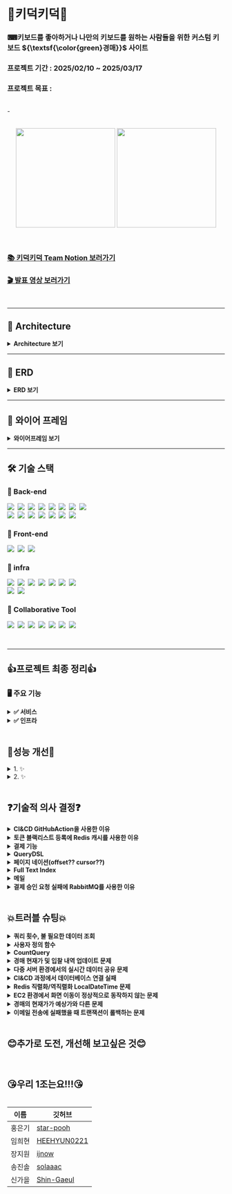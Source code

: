 # 👑키덕키덕👑
### ⌨키보드를 좋아하거나 나만의 키보드를 원하는 사람들을 위한 커스텀 키보드 ${\textsf{\color{green}경매}}$ 사이트
### 프로젝트 기간 : 2025/02/10 ~ 2025/03/17

### 프로젝트 목표 : 
<br>
-
<br>
<br>
<p align="center">
<img src="https://github.com/user-attachments/assets/dc439ee5-15c1-4aaa-aa2a-55b673a9da50" height=230px>
<img src="https://github.com/user-attachments/assets/ec984bc9-05f6-4dd5-919d-1383e68e90d1" height=230px>

</p>

<br>

### [📚 키덕키덕 Team Notion 보러가기](https://teamsparta.notion.site/1962dc3ef514803fbe6cc16fbabe39e0)

### [🎬 발표 영상 보러가기]()

<br>

---

## 📐 Architecture

<details>
<summary> <Strong>Architecture 보기</Strong> </summary>
  
<br>
<p align="center">
<img src="https://github.com/user-attachments/assets/490f3504-bf8b-473a-b4a1-7845f564abd7" height=450px>




</p>
<br>
<br>
</details>

---

## 💬 ERD

<details>
<summary> <Strong>ERD 보기</Strong></summary>
  
<br>
<br>
<p align="center">
<img src="https://github.com/user-attachments/assets/89c5150c-c2dc-4657-a2a6-e036b7d6969b" height=650px>


</p>
<br>
<br>
</details>


---
## 📃 와이어 프레임

<details>
<summary> <Strong>와이어프레임 보기</Strong> </summary>
  
<br>
<br>
<p align="center">
<img src="https://github.com/user-attachments/assets/a72d4f3e-dc29-4ff3-a8b0-02fce07f1d5e" height=600px>

</p>
<br>
<br>
</details>


---

## 🛠️ 기술 스택
### 🔹 Back-end
<img src="https://img.shields.io/badge/Java-007396?style=for-the-badge&logo=OpenJDK&logoColor=white">&nbsp;
<img src="https://img.shields.io/badge/Spring Boot-6DB33F?style=for-the-badge&logo=springboot&logoColor=white">&nbsp;
<img src="https://img.shields.io/badge/Gradle-02303A?style=for-the-badge&logo=gradle&logoColor=white">&nbsp;
<img src="https://img.shields.io/badge/MySQL-4479A1?style=for-the-badge&logo=mysql&logoColor=white">&nbsp;
<img src="https://img.shields.io/badge/Redis-DC382D?style=for-the-badge&logo=redis&logoColor=white">&nbsp;
<img src="https://img.shields.io/badge/QueryDSL-FCC624?style=for-the-badge&logoColor=black">&nbsp;
<img src="https://img.shields.io/badge/postman-E34F26?style=for-the-badge&logo=postman&logoColor=white">&nbsp;
<img src="https://img.shields.io/badge/jwt-F80000?style=for-the-badge&logo=json web tokens&logoColor=white">&nbsp;
<br>
<img src="https://img.shields.io/badge/stomp-F7DF1E?style=for-the-badge&logoColor=black">&nbsp;
<img src="https://img.shields.io/badge/websocket-F80000?style=for-the-badge&logoColor=white">&nbsp;
<img src="https://img.shields.io/badge/rabbitMQ-47A248?style=for-the-badge&logo=rabbitMQ&logoColor=white">&nbsp;
<img src="https://img.shields.io/badge/h2-7952B3?style=for-the-badge&logo=h2&logoColor=white">&nbsp;
<img src="https://img.shields.io/badge/spring security-000000?style=for-the-badge&logo=spring security&logoColor=white">&nbsp;
<img src="https://img.shields.io/badge/spring data jpa-092E20?style=for-the-badge&logoColor=white">&nbsp;
<img src="https://img.shields.io/badge/junit5-4053D6?style=for-the-badge&logo=junit5&logoColor=white">
### 🔹 Front-end
<img src="https://img.shields.io/badge/html5-E34F26?style=for-the-badge&logo=html5&logoColor=white">&nbsp;
<img src="https://img.shields.io/badge/javascript-F7DF1E?style=for-the-badge&logo=javascript&logoColor=black">&nbsp;
<img src="https://img.shields.io/badge/springboot web-6DB33F?style=for-the-badge&logoColor=white">&nbsp;


### 🔹 infra
<img src="https://img.shields.io/badge/ec2-DC382D?style=for-the-badge&logo=amazonec2&logoColor=white">&nbsp;
<img src="https://img.shields.io/badge/s3-02303A?style=for-the-badge&logo=amazon s3&logoColor=white">&nbsp;
<img src="https://img.shields.io/badge/rds-47A248?style=for-the-badge&logo=amazonRDS&logoColor=white">&nbsp;
<img src="https://img.shields.io/badge/github actions-A86454?style=for-the-badge&logo=githubactions&logoColor=white">&nbsp;
<img src="https://img.shields.io/badge/docker-DD0031?style=for-the-badge&logo=docker&logoColor=white">&nbsp;
<img src="https://img.shields.io/badge/load balancing-F7DF1E?style=for-the-badge&logo=awselasticloadbalancing&logoColor=black">&nbsp;
<img src="https://img.shields.io/badge/route 53-4053D6?style=for-the-badge&logo=amazon route 53&logoColor=white">&nbsp;
<br>
<img src="https://img.shields.io/badge/iam-010101?style=for-the-badge&logoColor=white">&nbsp;
<img src="https://img.shields.io/badge/google smtp-F80000?style=for-the-badge&logo=google&logoColor=white">&nbsp;



### 🔹 Collaborative Tool
<img src="https://img.shields.io/badge/IntelliJ IDEA-000000?style=for-the-badge&logo=IntelliJ IDEA&logoColor=white">&nbsp;
<img src="https://img.shields.io/badge/Github-181717?style=for-the-badge&logo=github&logoColor=white">&nbsp;
<img src="https://img.shields.io/badge/git-F05032?style=for-the-badge&logo=git&logoColor=white">&nbsp;
<img src="https://img.shields.io/badge/Slack-4A154B?style=for-the-badge&logo=Slack&logoColor=white">&nbsp;
<img src="https://img.shields.io/badge/notion-4053D6?style=for-the-badge&logo=notion&logoColor=white">&nbsp;
<img src="https://img.shields.io/badge/figma-339AF0?style=for-the-badge&logo=figma&logoColor=white">&nbsp;
<img src="https://img.shields.io/badge/zep-7952B3?style=for-the-badge&logoColor=white">&nbsp;

<br>

---
## 👍프로젝트 최종 정리👍
### 🖥 **주요 기능**

<details>
  <summary><strong>✅ 서비스</strong></summary>

- 인증/인가 : Spring Security
- 회원 관리 : C, R, U, D
- 키보드 관리 : C, R, U, D
- 경매 관리 : C, R, U
- 입찰 : C
    - 비정상적인 입찰 방지
        - 하나의 경매에 최대 10회까지만 입찰 가능
        - 한 번의 입찰에 가능한 입찰 금액은 현재가 + 최소 입찰단위 * 10 제한
- 경매 포인트 충전 : 토스페이먼츠
- 이메일 알림 서비스 : 포인트 결제내역 및 경매 낙찰 시 알림성 이메일 전송

</details>

<details>
  <summary><strong>✅ 인프라</strong></summary>

- CI/CD :
    - Github Actions을 통한 테스트 및 빌드
    - Docker 컨테이너 생성 및 EC2에서 실행
- AWS
    - ROUTE53 : 구매한 도메인의 ENS 관리 및 트래픽 라우팅
    - ALB : 트래픽 분산 및 SSL 인증
    - EC2 : 애플리케이션 배포 및 실행
    - RDS : 회원, 키보드, 경매, 포인트, 입찰 데이터 저장 및 관리

</details>
    
<br>

## 👏성능 개선👏
<details>
  <summary> 1. ✨ </summary>

  
</details>

<details>
<summary> 2. ✨ </summary>
  

  
</details>

<br>


## ❓기술적 의사 결정❓
<details>
  <summary> <strong>CI&CD GitHubAction을 사용한 이유</strong> </summary>
  <br>

[구현한 기능]
  
**GitHub를 활용한 CI/CD (지속적 통합/지속적 배포) 파이프라인**을 구현했습니다.

[주요 로직]

- GitHub Actions를 사용하여 main 브랜치로 Pull Request가 생성될 때마다 자동으로 테스트를 실행합니다.
- main 브랜치에 병합된 PR이 close될 때 자동 배포 프로세스가 트리거 됩니다.
- GitHub Secrets 기능을 이용해서 EC2의 설정을 private하게 관리하고 EC2에 직접 연동하여 배포과정을 자동화 했습니다.
- Docker를 사용하여 애플리케이션을 컨테이너화하고, 이를 EC2에 배포합니다.

[배경]

- 수동 배포의 비효율성 : 코드 변경시마다 EC2에 직접 접속하여 수동으로 배포해야 하는 번거로움이 있었습니다.
- 테스트 검증 부재 : 배포 전 전체 테스트 코드를 실행하여 검증하는 과정이 체계화 되어있지 않아 버그가 포함된 코드가 실제 서비스에 배포될 위험이 있었습니다.
- 배포 과정의 프로세스 확립 : 배포 단계를 누락하는 경우가 발생하여 일관된 배포 프로세스가 필요하다고 생각했습니다.

[요구사항]

- main으로 Pull Request를 돌렸을 때 테스트 코드를 확인하여야 합니다.
- main으로 Merge가 되었을 때 배포가 되어야 합니다.
- 프로그램이 Docker 컨테이너 위에서 실행되어야 합니다.

[선택지]

- Jenkins를 사용한 CI/CD 파이프라인 구축
- GitHub Actions를 이용한 CI/CD 구축 🥕

[의사결정/사유]

- GitHub Actions를 사용한 CI/CD를 구축한 경험이 있어, 다른 CI/CD 도구를 새로 학습하고 적용하는 데 필요한 시간과 인적 리소스를 고려했을 때, GitHub Actions가 가장 효율적인 선택이었습니다.
- 프로젝트가 이미 GitHub에서 관리되고 있어, 추가적인 외부 서비스 없이 GitHub 생태계 내에서 CI/CD를 구현할 수 있었습니다.
- GitHub Actions는 YAML 파일을 통해 쉽게 워크플로우를 정의할 수 있어, 빠른 구현과 유지보수가 가능했습니다.
    
</details>

<details>
  <summary> <strong>토큰 블랙리스트 등록에 Redis 캐시를 사용한 이유</strong> </summary>
  <br>

  [구현한 기능]

회원 탈퇴 시, 해당 사용자의 토큰을 블랙리스트에 등록하여 더 이상 사용할 수 없도록 처리하는 기능을 구현했습니다. 

[주요 로직]

Redis 분산 캐시를 활용하여, 회원 탈퇴 시 해당 사용자의 토큰을 블랙리스트에 등록하도록 구현했었습니다.

이후, Filter를 통해 모든 요청에서 전달된 토큰이 블랙리스트에 포함되어 있는지 검증하는 로직을 추가하여, 탈퇴한 사용자가 기존 토큰을 이용해 서비스를 사용할 수 없도록 차단했습니다.

[배경]

‘멤버 탈퇴 기능’ API 추가한 후 탈퇴한 사용자도 기존에 발급받았던 토큰의 유효기간이 만료될 때까지 서비스를 이용할 수 있는 문제가 발생했습니다.  이 문제를 해결하기 위해 탈퇴 시에 해당 토큰을 블랙리스트에 등록하고 다른 기능을 이용할 때 해당 토큰이 블랙리스트에 등록되어있는지 확인 하는 방식으로 접근하였습니다.

[요구사항]

- 회원 탈퇴 시, 해당 사용자의 토큰을 블랙리스트에 등록하여 더 이상 사용할 수 없도록 해야 합니다.
- 모든 요청에서 전달된 토큰이 블랙리스트에 포함되어 있는지 필터를 통해 검증해야 합니다.
- 블랙리스트는 일정 시간(토큰의 유효기간) 이후 자동으로 만료되도록 관리해야 합니다.
- 블랙리스트 조회는 Filter를 지나기 때문에 빨라야 합니다.

[선택지] [의사결정/사유]

- Redis 사용🥕
    - 여러 인스턴스에서 블랙리스트를 일관되게 관리할 수 있다는 장점이 있습니다.
    - ‘블랙리스트 조회’는 요청을 보낼때마다 수행되는데, 매번 Filter을 거칠 때마다 다른 서버인 Redis에 질의하게 되면 네트워크 비용이 증가하고, 모든 요청들의 응답 속도가 느려질 것이라고 생각해 처음에는 Caffeine을 선택했었습니다.
    - 다만 다중인스턴스를 사용할 예정이기에 Caffeine을 사용했다가 Redis로 변경하게 되었습니다.
- Caffeine 사용
    - ‘성능이 좋다’라고 알려진 캐시여서 먼저 구현을 시도해봤는데 구성이 쉽게 느껴졌습니다.
- ECache 사용
    - Caffeine을 먼저 써보고 비교를 위해 ECache를 구현해봤는데 ECache는 비교적 오래된 방식이라 특히 XML 기반 설정이 번거롭게 느껴졌습니다.

[회고]

- 다시 시도한다면? 
시간이 없어 기존에 사용해본 Redis를 사용해봤지만 다중서버에서의 다른 캐시 방법을 찾아보고 싶습니다.
  
    
</details>

<details>
  <summary> <strong>결제 기능</strong> </summary>
  <br>

  [구현한 기능]

- 입찰 시 필요한 경매 포인트를 충전하기 위한 결제 기능을 구현했습니다.

[주요 로직]

- 선택한 PG사 : 토스페이먼츠
- 결제 요청이 들어오면 결제 정보를 임시로 저장합니다.
    - 결제 정보 전달 시 클라이언트로부터 조작된 데이터인지 검증하는 용도입니다.
- 토스페이먼츠에 결제 승인 요청을 전송합니다.
- 결제 승인 응답이 정상적으로 오면 결제 내역 및 경매 포인트 정보를 DB에 저장합니다.


 <img src="https://github.com/user-attachments/assets/e19c3678-10c1-48f9-9bab-45adf8189e63" height=350px>



[배경]

- 경매의 핵심 기능인 입찰을 구현하기 위해선 결제 기능이 필요하다고 생각했습니다.
- 결제 기능 없이도 경매 시스템을 구현할 수는 있지만 현실성이 부족하다고 판단했기 때문입니다.

[요구사항]

- 결제 기능을 연동하는데 많은 시간이 소요되지 않아야 합니다.
- 다른 팀원들이 구현 내용을 분석하지 않아도 쉽게 사용할 수 있도록 구현해야 합니다.
- 참고 할 수 있는 자료가 많아야 합니다.

[선택지]

- 아임 포트
    - 참고 자료 (샘플 코드, 포스트맨 등) 다수 존재
    - 다양한 PG사를 간단하게 연결 가능
    - 다양한 기능을 API 호출로 사용 가능
    - 서버 - 아임포트 - PG사의 구조
- ✅ 토스 페이먼츠
    - 참고 자료 (샘플 코드, 개발 문의 채널 등) 다수 존재
    - 서버 - 토스페이먼츠의 구조

[의사결정/사유]

- 경매 포인트를 충전하는 단순한 기능이기 때문에 아임 포트의 사용은 과하다고 생각했습니다.
- API 호출로 기능이 완성되어 버린다면 프로젝트를 빠르게 진행할 수는 있지만, 개인이나 팀의 성장에는 도움이 되지 않는다고 생각했습니다.
- 다양한 PG사를 연결할 것이 아니었기 때문에 결제가 완료되기까지 한 단계를 더 거쳐야 한다는 부분이 단점이 된다고 생각했습니다.

[회고]

- 기술의 장단점
    - 참고 자료가 잘 되어 있어서 연동에 큰 어려움이 없었습니다.
    - 필요한 결제 관련 기능이 있다면 직접 구현해야 합니다.
    - 토스페이먼츠의 결제 위젯을 사용하기 때문에 커스터 마이징이 불가능했습니다. 그래서 서버에서 필요한 데이터가 있다면 다른 방법을 찾아야만 했습니다.
- 다시 시도한다면?
    - 다양한 PG사를 연결하는 것이 아니라면 토스페이먼츠를 사용할 것 같습니다.
    - 다만 결제 위젯과 결제 창이라는 두 가지 종류가 있으며 현재는 결제 위젯을 사용하고 있지만, 다음에는 결제 창을 선택할 것 같습니다.
        - 결제 창에서는 원하는 결제 방식만 선택할 수 있습니다.
        - 결제 내역 등을 비롯하여 개발자 센터에서 확인할 수 있는 기능들이 존재합니다.
- 다시 시도한다면?
다시 시도해도 토스 페이먼츠를 사용할 것 같습니다.
다만 토스 페이먼츠에는 결제 위젯과 결제 창이 있고 현재는 결제 위젯을 사용하고 있지만, 다음에는 결제 창을 선택할 것 같습니다.
결제 창을 선택하게 되면 원하는 결제 방식만 선택할 수 있으며, 개발자 센터에서 확인할 수 있는 데이터 및 기능 확장에 조금 더 용이하다고 생각하기 때문입니다.
  
    
</details>

<details>
  <summary> <strong>QueryDSL</strong> </summary>
  <br>

  [구현한 기능]

경매 다건 조회기능을 QueryDSL 이용하여 다양한 옵션으로 

선택적 검색이 가능 하도록 구현하였습니다. 

[주요 로직]

1. 원하는 옵션으로 검색을 하였을 시, 조건에 해당하는 검색 결과만 출력하도록 하였습니다. 
2. DTO방식을 이용하여 불필요한 컬럼은 조회하지 않도록 하였습니다. 
3. @QueryProjection 을 이용하여 런타임 시점이 아닌 컴파일 시점에 오류를 잡아낼 수 있도록 하였습니다. 
4. offset기반 페이징 처리를 하여 페이지 선택이 가능하도록 하였습니다. 

[배경]

저희가 초기에 구현했던 경매 목록 조회 기능은 별도의 검색 옵션이 없는 전체 목록 조회였습니다. 조회 기능에 관하여 생각을 하던 도중 

제가 인스타그램을 통해 특정 광고글을 보고 흥미가 있었던 것에 대해서 명확히 기억이 나지 않아 어렴풋이 기억나는 단어에 대해서 

검색을 했을 때 원하는 결과 값이 나와서 도움이 되었던 기억이 스쳤습니다. 저희의 로직도 그러한 방식으로 검색을 할 수 있다면 

좋을 것 같아서 구현하게 되었습니다.  

[고려 사항]

1. 동적쿼리
    1. 사용자가 어떠한 것을 검색하던 편리하게 검색 할 수 있어야 하며,
        
        결과 값이 정확히 나오도록 설계해야 한다고 생각했습니다. 
        
2. 유지보수성
    1. 개발자 측면에서 검색 옵션이 추가되거나, 삭제되더라도
        
        변경을 쉽고 빠르게 할 수 있어야 한다고 생각했습니다. 
        
3. 타입 안전성
    1. 쿼리 작성 시 발생할 수 있는 오류들에 대하여 미리 발견하거나, 
        
        대비할 수 있어야 한다고 생각했습니다.
        

[선택지]

1. 각 검색 조건에 해당하는 API를 생성하기
    1. 사용자가 검색 할 때에 사용하는 검색조건 중 가장 많은 빈도를 차지할 것이라고 예상되는 것들에 대한 각각의 API를 만들어서 이용할 수 있게 하는 방법
2. JPQL을 이용한 동적 쿼리 만들기
    1. JPQL을 이용하여 동적쿼리를 만들어 검색을 할 수 있는 기능을 만들기
3. ✅ QueryDSL을 이용한 동적 쿼리 만들기
    1. QueryDSL을 이용하여 동적쿼리를 만들어 검색할 수 있는 기능 만들기
    

[의사결정/사유]

- 의사결정 : QueryDSL을 이용한 동적 쿼리 만들기
- 사유 :
    - 각 검색 조건에 해당하는 API 생성
        - 장점 : 사용자가 원하는 조건에 따른 API를 호출하기 때문에 부하가 감소되고,
            
             API가 분리되어 있기 때문에 하나의 API에서 장애가 발생하여도
            
          나머지 검색 기능은 정상적으로 작동합니다. 
            
        - 단점 : 검색 조건이 많아질수록 각 조건에 맞는 API를 별도로 생성해 줘야 하며,
            
          중복 로직이 많아지고, 검색 조건이 변경되면 해당하는 여러가지의 API를
            
          수정해야 하므로 유지 보수가 복잡해지게 됩니다. 
            
        
    - JPQL을 이용한 동적 쿼리
        - 장점 : 자바에서 제공하는 기능이고, 조합을 잘하면 디폴트 메서드를
            
          사용할 수 있다는 장점이 있습니다. 
            
        - 단점 : 다양한 검색 조건이 들어간 동적 쿼리의 특성 상 디폴트 메서드로 만들기엔
            
          한계가 있으며, 문자열로 작성하기 때문에 쿼리문이 복잡해지고, 가독성이
            
          떨어집니다. 또 컴파일러, 컴파일 시점에 오류가 잡기 힘들고
            
          엔티티에 대해 연관된 데이터를 조회하기 위해 추가적인 쿼리가 발생하여
            
          N+1 문제로 인한 성능 저하가 일어날 수 있습니다. 
            
    
    - QueryDSL
        - 장점 : 문자열로 작성하지 않고 자바 코드로 작성하기 때문에 잘못된 필드 이름이나
            
          타입 등을 컴파일러를 통해 쉽게 찾아낼 수 있고, 가독성이 올라가며
            
          이해하기 쉽고 수정하기 편하다는 장점이 있습니다. 
            
          또한 @QueryProjection을 통해 컴파일 시점에 오류를 잡을 수 있다는
            
            장점이 있습니다. 
            
        - 단점 : 처음 사용할 때 다소 학습이 필요하고, 별도의 의존성 주입으로 인한
            
          버전 관리, 호환성 문제 등이 있을 수 있습니다. 
            
    - 결론 : 검색 기능을 개선하며 고려해봐야 했던 사항들을 가장 충족하는 QueryDSL을
        
      선택했습니다. 
        
    

[회고]

쿼리사용이 익숙하지 않아 활용적이지 못한 것 같아 아쉬움이 있습니다. 공부를 더 해서

아직 모르는 다양한 기능들을 알아보고 보다 효율적으로 코드를 개선해 보고 싶고,

초성 검색 기능 구현 및 Explain(실행 계획)에 대해서도 공부해 보고 싶습니다.
    
</details>

<details>
  <summary> <strong>페이지 네이션(offset?? cursor??)</strong> </summary>
  <br>

  [구현한 기능]

offset기반 페이징을 이용하여 사용자가 원하는 페이지를 선택 조회 할 수 있도록 

구현하였습니다. 

[주요 로직]

QueryDSL을 이용한 조회 기능에 offset기반 페이징 처리를 하여 사용자가 페이지를

선택하여 조회를 할 수 있는 기능을 구현하였습니다. 

[배경]

검색 기능을 구현한 후 생각을 하던 도중 조회결과가 한번에 보이는 것은 속도 저하와

사용자의 시각적인 측면에서 불편함이 발생할 것이라고 생각하여 

페이징 처리를 하게 되었습니다. 

[고려 사항]

1. 데이터의 정확성
    1. 사용자가 조회를 하는 도중에 데이터가 추가되거나 삭제되어도 유실, 중복되는 
        
        데이터 없이 정확한 정보가 반환되야 한다고 생각했습니다. 
        
2. 빠른 속도
    1. 어떤 방식으로 조회를 하더라도 빠른 속도를 유지하여 사용자에게
        
        불편함이 없어야 한다고 생각합니다. 
        

[선택지]

1. ✅ offset 기반 페이징
    1. 조회한 데이터를 “페이지”단위로 구분하여 출력하는 방식
2. ✅ cursor 기반 페이징
    1. 무한 스크롤을 구현할 때 흔히 사용하는 방법이기도 하며, 마지막으로 조회된 항목을
        
        기준으로 다음 데이터를 가지고 오는 방식 
        

[의사결정/사유]

- 의사결정 : offset기반 페이징, cursor기반 페이징
- 사유 :
    - offset 기반 페이징
        - 장점 : 사용자가 특정 페이지로 직접 선택하여 이동할 수 있고,
            
          구현이 간단하며, 다양한 정렬 방식을 쉽게 적용할 수 있다는 장점이 있습니다.
            
        - 단점 : 페이지를 불러오는 사이에 데이터의 변화가 있을 경우, 중복 데이터 혹은
            
          유실 데이터가 있을 수 있으며, 요청한 데이터를 바로 조회하는 것이아니라
            
          이전의 데이터를 모두 조회한 후 offset을 조건으로 잘라내는 방법이기 때문에
            
          offset의 숫자가 커질수록 응답 속도가 느리다는 단점이 있습니다. 
            
    - cursor 기반 페이징
        - 장점 : offset값을 사용하는 대신 이전에 조회한 마지막 항목을 기준으로 다음 항목을
            
          가지고 오기 때문에 데이터 베이스의 부하가 적고 속도가 빠르며, 데이터에
            
          변화가 있더라도 이전에 조회한 데이터를 기준으로 결과를 반환하므로, 
            
          사용자에게 일관된 결과를 제공한다는 장점이 있습니다. 
            
        - 단점 : 사용자가 원하는 특정 페이지로 직접 이동할 수 없고, 오직 다음 또는 이전
            
          페이지로만 이동할 수 있으며, 구현이 상대적으로 복잡하다는 단점이
            
          있습니다. 
            
    - 결론 : offset기반과 cursor기반에 대해서 공부해 보았지만, 실제로 저의 프로젝트에
        
      적용하였을 때 각 방식에 따른 장단점이 있을 것이라 생각하였으며, 개인적으로
        
      cursor기반 페이징을 경험(실제 웹사이트)해 봤던 기억이 좋지 않았습니다.
        
      지극히 개인적인 생각이기때문에 프로젝트에 바로 그 의견을 적용하긴 어려워서
        
      두 가지 방법 모두 구현을 해본 후 더 적합한 것을 선택하고자 하였습니다. 
        
    

[회고]

offset기반 페이징까지는 직접 구현을 해보았지만, 시간이 부족해서 cursor기반 페이징을 아직

구현하지 못한 점이 아쉽습니다. 하지만 프로젝트가 끝나더라도 개인적으로 진행하여

장단점을 확인하여 적합한 방법을 적용해보고자 합니다.
  
    
</details>

<details>
  <summary> <strong>Full Text Index</strong> </summary>
  <br>

  [구현한 기능]

full text index를 적용하여 검색 응답 속도 개선을 하였습니다. 

[주요 로직]

기존에 사용한 like연산자를 이용한 검색에 대한 속도를 개선하고자,

full text index 적용 후 사용자 정의 함수를 등록하여 응답 속도를 개선 하였습니다. 

[배경]

검색은 정확한 정보를 응답하는 것도 중요하지만 응답 속도 또한 중요하다고 생각하였습니다. 

테스트를 진행했을 때 특정 조건에 대하여 1.79s라는 응답시간이 소요되었을 때

단순히 눈으로 보이는 1초는 빠르다고 느껴질 수 있으나 응답을 기다릴 때 체감상 

빠르다고 생각이 들지 않았습니다. 해당 기능을 구현한 사람의 입장에서도 

다소 답답함이 느껴진다면 사용자의 입장에서는 더욱 답답할 것이라고 생각하였고, 

그로 인해 응답 속도를 개선하고자 하였습니다. 

[고려 사항]

1. 빠른 속도
    1. full text index를 사용하고자 했던 주된 목적이 응답 속도 개선이였기 때문에
        
        빠른 속도가 중요하다고 생각했습니다. 
        
2. 정확한 반환 값
    1. 속도가 빠르지만, 검색어에 연관 없는 데이터가 반환된다면 아무 의미가 없다고
        
        생각 하기 때문에 데이터 정확성이 중요하다고 생각했습니다. 
        

[선택지]

1. like 연산자 수정
    1. 기존에 작성되어있는 like연산자에서 앞 부분에 있는 %를 제외하여 해당 컬럼을 인덱싱
        
        처리하여 접두어 검색
        
        ```java
        private BooleanExpression auctionTitle(String auctionTitle) {
            if (auctionTitle == null) {
                return null;
            }
        
            return auction.title.like("%" + auctionTitle + "%");
        }
        ```
        
2. ✅ full text index
    1. 해당하는 컬럼에 full text index처리를 하여 전체 텍스트를 검색 할 수 있도록 구현

[의사결정/사유]

- 의사결정 : full text index
- 사유 :
    - like 연산자 수정
        - 장점 : 해당 방법을 사용하기 위한 수정이나, 적용이 어렵지 않고
            
          FTS보다 저장 공간을 적게 차지한다는 장점이 있습니다. 
            
        - 단점 : 접두어 검색이기 때문에 사용자가 원하는 포괄적인 검색이 불가능합니다.
            
          예를 들어 “사과”로 검색했을 때 “사과맛 음료”는 찾을 수 있지만
            
          “맛있는 사과”는 찾을 수 없습니다. 
            
    - full text index
        - 장점 : 파서가 문자열을 Tokenizing(문자열을 의미 있는 단위로 분리)하여 인덱스를
            
          생성하므로 검색 속도가 향상 되며, 파서의 종류를 선택하여 tokenizing
            
          할 수 있기 때문에 검색의 폭이 넓어질 수 있습니다. 
            
        - 단점 : 데이터를 모든 단어별로 분리하여 저장하기 때문에 저장 공간이 많이
            
          필요하며, 잦은 데이터 변화가 있을 시 오버헤드가 발생할 수 있다는 단점이
            
          있습니다. 또한 QueryDSL은 RDBMS(관계형 데이터베이스 관리 시스템)를
            
          따르기 때문에 FTS를 지원하지 않아 직접 사용자 정의 함수를 등록하여 
            
          사용해야 한다는 단점이 있습니다. 
            
    - 결론 : 지금 현재 저희 프로젝트에서는 속도나 정확성, 그리고 사용자가 폭 넓은 검색을
        
      할 수 있다는 점을 생각하여 full text index를 선택하였습니다. 
        

[회고]

기능을 구현하고 테스트를 해봤을 때 속도가 개선된 점을 직접 확인 할 수 있어서 

기분이 좋았고, 처음 접해보는 사용자 정의 함수 등록을 해볼 수 있어서 뜻 깊은 시간이었던 것

같습니다. 짧은 시간에 알아보고 공부하여 구현하다보니 부족한 점이 많아 조금 더

개선해 보고 싶습니다. 그리고 FTS에 관해 검색을 하다 보니 엘라스틱서치 라는 기능이

눈에 자주 띄었어서 관련 공부도 해보고 싶습니다.
  
    
</details>

<details>
  <summary> <strong>메일</strong> </summary>
  <br>

  [구현한 기능]
여러가지 알림기능에 활용할 이메일 전송 기능을 구현하였습니다.

[배경]
결제가 완료되거나, 포인트가 일정 금액보다 떨어져 입찰 참여가 어려운 상황이거나, 경매가 끝났을때 낙찰자가 되었거나, 내가 생성한 경매가 오픈되었거나 하는 상황에서 사용자에게 알림을 보내야 할 필요가 있었습니다.

[요구사항]

1. 이메일을 송신 할 수 있어야합니다. 
    1. 고객센터를 이메일로 운영하는게 아니므로 수신기능 필요없다고 생각했습니다.
2. 돈이 많이 들지 않아야합니다.
3. 다른 팀원들이 구현된 내용을 하나하나 분석해보지 않아도 쉽게 사용할 수 있어야 합니다. 
    1. 알림기능은 다양하게 활용가능하므로 원한다면 그냥 가져다가 구현할 수 있어야한다고 생각했습니다.
4. 시간이 많지 않으므로 구현하는데 너무 오랜 시간이 걸리면 안됩니다.

[선택지]

1. 외부 API사용
    1. API 방식은 **HTTP 기반**의 RESTful API를 활용하여 요청을 보내는 방식
    2. 장점
        1. 간단한 HTPP요청으로 전송가능합니다.
        2. 전송 로그, 열람 추적 등이 가능합니다.
        3. 대량전송이 가능합니다.
    3. 단점
        1. 비쌉니다.
            1. sendgrid → 20달러 90달러
            2. Mailgun → 35달러 제일 비싼건 1250달러 
            3. postmark →60달러 138달러
            4. aws ses → 월 6만건까지는 무료 그 후에는 비용발생
2. SMTP 
    1. **SMTP 프로토콜**(Simple Mail Transfer Protocol)을 이용하여 메일을 전송 (수신은 X)
        1. SMTP를 직접 구축
            1. 장점: 
                1. 발송량 제한이 없습니다.
            2. 단점
                1. 서버 유지비가 발생합니다.
                2. 유지보수가 어렵습니다.
                3. 설정 난이도가 어렵습니다.
        2. 구글 SMTP를 이용
            1. 장점 :
                1. 설정 난이도가 쉽습니다.
                2. 유지보수, 보안을 구글이 하므로 우리가 하지 않아도 됩니다.
            2. 단점:
                1. 발송량 제한 있습니다. 하루에 500건
    2. aws ses v 구글 SMTP
        1. aws
            1. 장점
                1. 전송 로그, 열람 추적 등이 가능합니다.
                2. 월 6만건 넘어도 돈을 내면 보낼 수 있습니다.
            2. 단점
                1. 초기 설정이 구글 SMTP보다 어렵습니다.
        2. 구글 SMTP 🥕
            1. 장점
                1. 초기 설정이 매우 쉽습니다.
            2. 단점
                1. 보낼 수 있는 메일의 양이 매일 500건으로 한정적입니다.

[의사결정/사유]

Gmail SMTP를 활용하여 전송하는 방식을 선택했습니다.

1. 전송로그 열람 추적등은 마케팅 메일이라면 필요할 수도 있지만 우리가 만드는 건 알림메일이므로 중요치 않다고 생각됩니다.
2. 마찬가지로 대량메일 또한, 마케팅 메일이 아니라 알림메일이므로 중요하지 않았습니다.
3. 무료로 할수 있으면 무료로 해야합니다.
4. 초기 설정에서 시간을 많이 잡아먹을 만큼의 시간이 없었습니다. 
    1. 특히나 처음 이메일 서비스를 만들기 위해 고민하기 시작했을 때에는  DNS가 뭔지 모르는 상황이라 순서상 선택하기 어려웠습니다.

[주요 로직]

**Spring Mail과 Gmail SMTP를 활용하여 이메일을 발송하는 구조입니다.**

특정 이벤트 발생 시 이메일 전송 요청을 수신하면`MemberemailRequestDto` 를 생성하여 `EmailService`로 전달하여 이메일을 전송합니다. 이때, 트랜잭션이 있는 이벤트라면 이벤트 푸셔를 사용하여 이벤트 객체를 만든 후, `TransactionalEventListener`를 사용하여 트랜잭션이 끝난 후 `EmailService`로 전달하여 이메일을 전송합니다.

HTML 템플릿(Thymeleaf) 기반으로 이메일 본문을 생성합니다.

`MemberemailRequestDto`에서 **수신자 이메일, 제목, 본문을 가져온후,** `Thymeleaf`를 사용하여 **HTML 템플릿을 기반으로 이메일 내용을 생성합니다.**

`JavaMailSender.send(mimeMessage)`를 호출하면 **SMTP 서버와 연결한 후,** 메일 전송 요청을 Gmail SMTP 서버로 보내고 **이메일을 발송한 후 종료하는 방식으로 처리됩니다.**

이메일 전송이 성공하면 **로그를 남기고 API 응답을 반환합니다.**

[회고]

- 기술의 장단점
    - 장점
    정말 쉽게 설정가능했습니다. 3시간만에 첫 메일을 보내는데에 성공했고, 팀원들에게 간단한 설명만하고 바로 코드만 보여줘도 다들 금방 이해하고 활용할수 있었습니다.
    - 단점
        
        대량메일에 어렵다는 점은 지금단계에서 아무 문제가 없지만 확장 가능성을 생각하면 조금 불리할 수 있을것 같습니다.
        

다시 시도한다면?
다시 시도한다해도 구글 SMTP를 사용할 것같습니다만 aws ses를 사용해서 마케팅 메일로 활용하는 것에 대해서도 고려는 더 해볼 수 있을 것 같습니다.
  
    
</details>

<details>
  <summary> <strong>결제 승인 요청 실패에 RabbitMQ를 사용한 이유</strong> </summary>
  <br>

  [구현한 기능]

- 재시도를 포함한 결제 승인 요청 실패 시 해당 요청에 대한 보정 작업으로 결제 취소 요청을 처리하는 메시지 큐를 구현했습니다.

[주요 로직]

- 결제 승인 요청을 실행합니다.
    - 재시도의 가능성이 있기 때문에 멱등키를 헤더에 포함시켜 동일한 요청이라는 것을 알려줍니다.
- 결제 승인 요청 실패 시 재시도를 최대 3회 실행합니다.
- 결제 승인 요청을 모두 (기본 요청 1회  + 재시도 3회) 실패하는 경우, 메시지를 발행합니다.
- 메시지가 발행되면 결제 취소 요청을 실행합니다.
    - 재시도의 가능성이 있기 때문에 멱등키를 헤더에 포함시켜 동일한 요청이라는 것을 알려줍니다.
- 결제 취소 요청 실패 시 재시도를 최대 3회 실행합니다.
- 결제 취소 요청을 모두 (기본 요청 1회  + 재시도 최대 3회) 실패하는 경우, DLQ (Dead Letter Queue)로 메시지를 이동시킵니다.

<img src="https://github.com/user-attachments/assets/f8bb75a9-1d53-4f73-b86a-7aea6e448f0d" height=350px>


[배경]

- 결제가 실패하는 경우 또는 예기치 못한 에러가 발생했을 경우에 대한 예외 처리가 없었습니다.
- 결제 서버에서는 정상적인 처리가 진행됐지만 모종의 이유로 에러가 발생할 경우, 사용자에게서 금액은 차감되지만 포인트는 충전되지 않는 상황이 발생할 수 있습니다.
- 이런 상황을 방지하고자 에러에 대한 예외 처리를 구현하게 되었습니다.

[요구사항]

- 결제 승인 요청이 실패했을 경우에 대한 보정 작업이기 때문에 메시지에 대한 보장성이 높아야 하고 메시지를 빠르게 소비해야 합니다.
- 설정 및 운영이 복잡하지 않아야 합니다.

[선택지]

- ✅ RabbitMQ
    - 장점
        - 메시지를 디스크에 저장하여 데이터 손실 방지 가능(안정성 보장)
        - ACK/NACK 기능을 통해 확실한 메시지 전송 보장
        - 메시지가 브로커에 들어오면 즉시 Consumer가 가져가서 처리
    - 단점
        - 대량 데이터 처리에 비효율적
        - 메시지 브로커가 SPOF(단일 장애점)이 될 가능성 있음

- Kafka
    - 장점
        - 로그 기반 저장으로 대용량 처리 가능
        - 여러 개의 브로커를 사용하여 수평 확장이 우수
        - 특정 시점부터 다시 읽을 수 있기 때문에 재처리 가능
    - 단점
        - Consumer가 메시지를 가져가는 Pull 방식이기 때문에 메시지 처리는 상대적으로 느림
        - 구현이 다소 복잡하며, 설정 및 운영이 RabbitMQ보다 어려울 수 있음

- Redis Pub/Sub
    - 장점
        - 메시지가 메모리에서 즉시 처리되기 때문에 빠름
        - 설정 및 운영이 간단하며 가볍고 사용하기 쉬움
    - 단점
        - 메시지를 소비하지 않으면 사라지기 때문에 메시지를 보장하지 않음
        - 메시지를 소비했을 때 실패한다면 재시도가 불가능함

[의사결정/사유]

- 결제 승인 요청 실패에 대한 보정 작업이기 때문에 메시지에 대한 보장성이 높아야 하고 빠르게 소비할 수 있어야 한다고 생각했습니다.
- 결제 승인 요청이 완전히 실패하는 경우는 많지 않을 것이라고 생각하여 대량 데이터 처리까지는 필요 없다고 생각했습니다.
- 또한 처음 도입하는 메시지 큐의 구현, 설정, 운영이 어렵다면 빠른 적용이 힘들다고 생각했습니다.

[회고]

- 기술의 장단점
    - 웹페이지에서 MQ에 대한 관리를 할 수 있는 점이 좋았습니다.
    - 큐는 어떤 타입인지, 바인딩 전략은 어느 것인지에 따라 설정이 다르기 때문에 해당 내용을 검색하는 과정이 어려웠습니다.
- 다시 시도한다면?
    - 현재는 DLQ에 저장된 메시지에 대한 처리가 없기 때문에 이 부분을 추가 하고 싶습니다.
        - ex) 스케줄러를 활용하여 결제 취소 요청을 재시도
    - 또한 현재는 네트워크 에러인 경우에만 재시도 및 메시지 발행이 되고 있는데, 토스페이먼츠의 에러 코드도 분류를 나눠서 재시도 및 메시지 발행이 가능하도록 하고 싶습니다.
  
    
</details>


<br>

## 💥트러블 슈팅💥
<details>
  <summary> <strong>쿼리 횟수, 불 필요한 데이터 조회</strong> </summary>
  
  [문제 인식]

1. 조회 기능 테스트를 해보고자 Postman을 이용한 검색 실행
2. 조회 1번에 4번의 쿼리문이 발생하고, 불필요한 컬럼까지 조회되는 것을 발견

[해결 방안]

1. 조인을 이용하여 불필요한 쿼리가 발생하지 않도록 수정
2. 기존에 auction에 대한 모든 컬럼을 조회하도록 되어있던 코드를
   필요한 컬럼만 조회하도록 코드 수정
    

[해결 과정]

<img src="https://github.com/user-attachments/assets/ba075bc3-98ff-4253-97ce-2b9bc4e5b8c3" height=350px width=450px>

<br>
<img src="https://github.com/user-attachments/assets/4a84d8db-6461-4e3a-bc81-0d8d9f4c6d3d" height=350px width=450px>


[해결 결과]

<img src="https://github.com/user-attachments/assets/7135b51e-996b-44e9-a584-a5e0afcd8c0e" height=700px width=450px>

  
</details>

<details>
  <summary> <strong>사용자 정의 함수</strong> </summary>
  <br>

  [문제 인식]

QueryDSL에서는 RDBMS표준을 따르기 때문에 MySQL의 비 표준 기능인

MATCH…AGAINST를 사용하려면 사용자가 직접 함수를 등록하여 사용할 수 있게 해줘야 했으며,

그렇기 때문에 함수 등록하는 방법을 찾아본 결과 CustomDialect를 만들어서 사용하는 방법을

알게 되었고 적용하던 도중에 아래와 같이 더 이상 지원하지 않는 기능이라는 문제가 생겼습니다.

<img src="https://github.com/user-attachments/assets/23d244eb-0dbc-41da-b5de-f1afb60214e5" height=350px width=600px>





[해결 방안]

저와 같은 문제를 직면한 사람들이 작성한 기술 블로그를 참고하여

다른 방식을 이용해 보았습니다. 

FunctionContributor를 implements하여 구현하는 방식이었습니다. 

[해결 과정]

1. CustomFunctionContributor 생성
    
    ```java
    public class CustomFunctionContributor implements FunctionContributor {
    
        @Override
        public void contributeFunctions(FunctionContributions functionContributions) {
    
            //resultType은 DOUBLE타입이며,functionContributions 는 사용자가 정의 
            //함수를 등록 할 수 있게 해주는 것
            BasicType<Double> resultType = functionContributions
                    // 타입 설정 정보를 가지고오는 메서드
                    .getTypeConfiguration()
                    //기본적인 데이터 타입들을 관리하는 레지스트리, 하이버네이트가 
                    //지원하는 기본 데이터 타입에 대한 정보를 저장하고 제공함
                    .getBasicTypeRegistry()
                    //DOUBLE타입에 대한 basicType객체를 반환
                    .resolve(StandardBasicTypes.DOUBLE);
    
            //전체정리 : 하이버네이트의 기본 타입 레지스트리에서 DOUBLE타입에 대한 
            //정보를 가지고 오는과정
    
            //사용자 정의 함수를 등록
            functionContributions.getFunctionRegistry()
                    //함수의 이름은 "match_against"이며, 실제 쿼리에서 사용하는 
                    //형식의 패턴을 등록
                    .registerPattern(
                    "match_against", "match(?1) against (?2 in boolean mode)",
                            resultType);
    
        }
    }
    ```
    

[해결 결과]

위와 같은 방법으로 사용자 정의 함수를 등록 후 QueryDSL에 적용해 보았고,

검색 했을 때 발생하는 쿼리문에 잘 적용되어있는 것을 확인 했습니다. 

[추후 작업 계획]

꼭 QueryDSL을 위해서가 아닌 다른 방면에서도 사용할 수 있는 사례가 있을 것이라 생각하고

조금 더 자세히 공부 해볼 예정이며, 이러한 기능을 모르는 동기들에게 알려주는 것도

다같이 성장할 수 있는 좋은 방법일 것 같습니다.
  
    
</details>

<details>
  <summary> <strong>CountQuery</strong> </summary>
  <br>

  [문제 인식]

FTS적용 후 응답 속도를  확인하던 도중 오히려 응답 속도가 지연된 것을 확인하게 되었고

원인을 파악하고자 DB SQL 콘솔창을 이용하여 조회쿼리와 카운트 쿼리를 따로 테스트 

해보았습니다. 그리고 카운트 쿼리에서 많은 시간이 소모되고 있다는 것을 확인하게 되었습니다. 

<img src="https://github.com/user-attachments/assets/2cbbe9d7-74a8-473e-b3e3-1ba2cbc740a7" height=350px width=450px>



[해결 방안]

FTS로 인해 카운트 쿼리의 속도가 지연되고 있다는 것을 확인하였고, 

카운트 쿼리 부분은 조회하여 데이터를 불러오는 것이 목적이 아닌 수를 헤아리는 것이

목적이라는 것에 초첨을 맞추어 카운트 쿼리용 메서드를 like연산자를 이용해 생성하여

적용해 주었습니다. 

왜 카운트 쿼리는 like연산자를 이용하는 것이 빠른가에 대하여

FTS는 특정 검색어에 대해 검색을 진행하면서 위치는 어디인지, 검색어와 얼만큼 유사한지,

관련성에 대한 점수는 몇 점인지 까지 확인하는 과정이 모두 포함되어 있어

속도가 오히려 늦어진 다는 점을 알게 되었고

like연산자를 이용하여 풀스캔을 해서 조건에 해당하는 값이 있으면 바로 카운팅을 하는것이

더 빠르겠다고 판단하였습니다. 

[해결 과정]

1. 카운트쿼리용 메서드 생성
    
    ```java
    private BooleanExpression countKeyboard(String keyboardName) {
            if (keyboardName == null) {
                return null;
            }
    
            return auction.keyboard.name.like("%" + keyboardName + "%");
        }
    ```
    
2. 카운트 쿼리에 적용
    
    ```java
    Long totalCount = Optional.ofNullable(queryFactory.select(
                            auction.count())
                    .from(auction)
                    .innerJoin(auction.keyboard, keyboard)
                    .innerJoin(keyboard.member, member)
                    .where(
                            countKeyboard(keyboardName),
                            countAuctionTitle(auctionTitle),
                            countSeller(sellerName),
                            auctionStatus(auctionStatus),
                            auctionStartDate(startDate),
                            auctionEndDate(endDate)
                    )
                    .fetchOne()).orElse(0L);
    ```
    

[해결 결과]

카운트 쿼리의 응답 속도가 77.09% 개선된 것을 확인 할 수 있었습니다. 


<img src="https://github.com/user-attachments/assets/8e4567ca-d3d1-4f79-9b8f-bea7d00e5fbb" height=350px width=450px>


[추후 작업 계획]

해당 문제를 직면하였을 때 카운트 쿼리의 필요성에 대해서 잠시 고민해본 기억이 있습니다.

이 부분에 대해서 

1. 프론트에서 카운트쿼리의 연관성이 무엇이 있을까
2. 만일 현업이였다면 기획 의도에 따라 필요할 수 있지 않을까
3. 내가 카운트 쿼리를 적용한 이유가 정말 중요한 이유였을까

라는 질문을 하게 되었고, 이에 대한 자료들을 조금 더 찾아 보고, 다른 사람들의 의견을 

들어볼 예정입니다.
  

</details>

<details>
  <summary> <strong>경매 현재가 및 입찰 내역 업데이트 문제</strong> </summary>
  <br>

  [문제 인식]
현재 경매 사이트에서는 사용자가 입찰 화면을 보고 있을 때, ‘현재가’와 ‘입찰 내역’이 실시간으로 변경되지 않는 문제가 있었습니다.
사용자가 페이지를 새로고침해야만 최신 데이터를 확인할 수 있었으며, 이로 인해 실시간성이 중요한 경매 환경에서 불편함이 발생했습니다.

[해결 방안]
이 문제를 해결하기 위해 여러 가지 데이터 업데이트 방식(Polling, Long Polling, WebSocket, SSE, GraphQL Subscription)을 비교해 보았습니다.

1. Polling 방식

클라이언트가 일정 시간마다 서버에 HTTP 요청을 보내 최신 데이터를 가져오는 방식
- 장점: 구현이 간단하며, 현재 코드에서도 쉽게 적용 가능
- 단점: 데이터가 변경되지 않았더라도 주기적으로 요청을 보내 비효율적이며, 실시간성을 완전히 보장하지 못함
2. Long Polling 방식

클라이언트가 요청을 보내면, 서버는 데이터가 변경될 때까지 응답을 보류한 후 클라이언트에게 응답
-  장점: 불필요한 요청이 줄어들어 Polling보다 서버 리소스 절약 가능
- 단점: 사용자가 많아지면 서버에서 동시에 여러 개의 연결을 유지해야 하므로 부하 증가 가능
3. WebSocket 방식

클라이언트와 서버 간의 지속적인 연결을 유지해 실시간 양방향 통신 가능
- 장점: 데이터 변경 시 서버가 즉시 클라이언트에 알릴 수 있어 실시간성 확보
- 단점: 지속적인 연결이 필요하여 다수의 사용자 접속 시 서버 부하가 증가 가능
4. SSE (Server-Sent Events) 방식

서버에서 클라이언트로만 데이터를 푸시하는 단방향 통신 방식
- 장점: WebSocket보다 가벼우며, HTTP 기반이므로 브라우저에서 쉽게 사용 가능
- 단점: 브라우저당 최대 동시 연결 개수 제한이 있으며, 양방향 통신이 불가능
5. GraphQL Subscription

WebSocket 기반으로 특정 이벤트가 발생했을 때 클라이언트로 데이터를 전송하는 방식
- 장점: REST API보다 더 유연하게 데이터 요청 가능, 불필요한 데이터 전송 최소화
- 단점: GraphQL 서버를 추가로 구축해야 하므로 도입이 복잡할 수 있음

[해결 과정]
실시간성이 중요한 경매 시스템의 특성을 고려했을 때, Polling 방식은 네트워크 트래픽 증가로 인해 부적절하며, Long Polling은 다수의 사용자가 접속하는 경우 서버 부하가 증가할 가능성이 높았습니다. 
따라서, WebSocket 방식을 도입하여 실시간으로 ‘현재가’와 ‘입찰 내역’을 업데이트하도록 결정했습니다.

[해결 결과]
사용자는 페이지 새로고침 없이도 실시간으로 ‘현재가’와 ‘입찰 내역’을 확인할 수 있게 되었습니다.
WebSocket을 활용하여 **불필요한 HTTP 요청을 줄이고, 서버-클라이언트 간의 즉각적인 데이터 전송**이 가능해졌습니다.
  
 
</details>

<details>
  <summary> <strong>다중 서버 환경에서의 실시간 데이터 공유 문제</strong> </summary>

  [문제 인식]

WebSocket 연결은 기본적으로 각 서버 인스턴스에 독립적으로 유지되므로, 하나의 서버에서 발생한 입찰 내역 반환이 다른 서버에서는 반영되지 않는 문제가 발생할 수 있습니다. 이러한 구조에서는 다중 서버 환경에서 실시간성이 중요한 경매 시스템을 운영할 때, 서버 간 데이터 동기화가 원활하게 이루어지지 않는 문제가 있었습니다. 특히, 낙찰 직전 입찰이 폭발적으로 증가하는 순간에도 현재가격에 대한 실시간성을 유지해야 하는 상황에서 서버 간 메시지 공유가 필수적입니다.

[해결 방안]

- STOMP + Redis Pub/Sub 활용
STOMP를 사용하여 WebSocket 기반의 메시징을 관리하고, Redis의 Pub/Sub 기능을 활용하여 여러 서버 인스턴스 간 메시지를 실시간으로 동기화하도록 아래와 같은 흐름으로설계했습니다.
    
  <img src="https://github.com/user-attachments/assets/1e82fef9-888c-46e3-aad9-4d88aaa6a98f" height=350px >



    
- Redis를 선택한 이유
Kafka, RabbitMQ, ActiveMQ 등의 메시지 큐도 고려할 수 있었지만, 해당 기술에 대한 러닝 커브가 존재하여 빠른 도입이 어려울 것으로 판단했습니다.
기존에 사용 경험이 있는 Redis를 활용하면 구현 속도를 높이고, 시스템 안정성을 유지할 수 있습니다.
또한 기존에 Caffeine 캐시를 사용하던 ‘탈퇴한 회원의 블랙리스트’ 문제를 다중 서버 환경에 적용을 하면서 문제가 생긴 부분이 있었는데 그곳에 Redis 캐시를 쓰기로 결정해, Redis를 선택했습니다.

[해결 과정]

- STOMP(WebSocket) 적용
STOMP를 활용하면 메시지를 특정 주제(topic)로 구독할 수 있어 현재가와 입찰 내역을 효율적으로 전달할 수 있습니다.
- Redis Pub/Sub 연동
각 서버가 Redis의 Pub/Sub을 활용해 메시지를 발행(Publish)하고, 다른 서버에서 이를 구독(Subscribe)하여 반영하도록 구성했습니다.

[해결 결과]

- 다중 서버 환경에서도 정보의 실시간성을 유지할 수 있게 되었습니다.

[추후 작업 계획]

- 현재 결제 과정에서 RabbitMQ를 사용하고 있어 RabbitMQ로 구현하는 방식도 생각해볼 것 같습니다.
  
</details>

<details>
  <summary> <strong>CI&CD 과정에서 데이터베이스 연결 실패</strong> </summary>
  <br>

  [문제 인식]

CI&CD 적용 후, 애플리케이션이 Docker 컨테이너에서 실행될 때 RDS(MySQL) 데이터베이스에 연결할 수 없는 오류가 발생했습니다.

로그를 확인해보니 다음과 같았습니다.

```java
Caused by: java.sql.SQLException: Access denied for user 'admin'@'172.31.44.3' (using password: YES)
```

조사 결과, .env 파일에서 RDS 비밀번호가 # 문자로 끝나도록 설정되어 있었습니다.
.env 파일은 #을 주석으로 처리하기 때문에, 기존 일반 배포 테스트에서도 비밀번호 일부가 잘못 인식되는 문제가 발생했었고, 이를 방지하기 위해 작은 따옴표(')로 감싸서 설정해 두었습니다. 하지만, Docker 환경에서 실행할 때도 동일한 오류가 발생했습니다.

```java
MYSQL_PASSWORD='Qwer12!@#'
```

[해결 방안]

MySQL 비밀번호 변경 : 갖은 문제를 일으켰던 특수문자 #을 비밀번호에서 제거하고 테스트를 하기로 했습니다.

[해결 과정]

1. MySQL에 접속해 계정 비밀번호를 변경
2. .env 파일에 MYSQL_PASSWORD 부분을 변경된 비밀번호로 변경
3. 변경된 환경 변수를 포함하여 docker container 재시작
4. 이후 앱이 중지되지 않고 정상적으로 동작하는 것을 확인

[해결 결과]

Docker 환경변수 설정 시 특수문자가 포함될 경우, 안전한 값으로 변경하거나 적절한 Escape 처리가 필요하다는 점을 확인했습니다.

다만, 특수문자가 다른 곳에서도 예상치 못한 문제를 일으킬 가능성이 있기 때문에, 앞으로는 데이터베이스 비밀번호를 설정할 때 더욱 신중하게 고려할 계획입니다.
  
</details>

<details>
  <summary> <strong>Redis 직렬화/역직렬화 LocalDateTime 문제</strong> </summary>
  <br>

  [문제 인식]

Spring Boot에서 STOMP + Redis Pub/Sub 기능을 사용하여 실시간 통신을 구현하려 할 때 LocalDateTime을 저장하고 불러오는 과정에서 직렬화/역직렬화 오류가 발생했습니다.

기본적으로 Redis는 String, Byte Array 등의 데이터 타입을 저장하므로, LocalDateTime과 같은 Java 객체를 바로 저장할 수 없습니다.
Jackson을 이용한 JSON 직렬화 시 LocalDateTime을 처리하지 못해 예외가 발생했습니다. (com.fasterxml.jackson.databind.exc.InvalidDefinitionException).

[해결 방안]
기본 Jackson을 이용한 JSON 직렬화 시 오류가 발생했기 때문에 다른 타입의 라이브러리를 추가하고 @JsonSerialize, @JsonDeserialize를 필드에 적용하여 LocalDateTime의 직렬화/역직렬화 방식을 지정했습니다.

[해결 과정]

1. jackson-datatype-jsr310 라이브러리 추가

```java
dependencies {
    implementation 'com.fasterxml.jackson.datatype:jackson-datatype-jsr310:2.13.3'
}
```

1. 필드에 @JsonSerialize, @JsonDeserialize을 지정함으로써 직렬화/역직렬화 방식 지정

```java
    @JsonSerialize(using = LocalDateTimeSerializer.class)
    @JsonDeserialize(using = LocalDateTimeDeserializer.class)
    @JsonFormat(pattern = "yyyy-MM-dd HH:mm:ss")
    private LocalDateTime createdAt;
```

[해결 결과]

- Redis에서 LocalDateTime을 저장하고 불러오는 과정에서 발생하는 직렬화 오류를 해결했습니다.
- LocalDateTimeSerializer, LocalDateTimeDeserializer를 적용하여 yyyy-MM-dd HH:mm:ss 형식으로 변환하여 반환 타입을 통일하였습니다.
- jackson-datatype-jsr310 모듈을 사용하여 Java 8 날짜/시간 API를 안전하게 처리할 수 있도록 개선하였습니다.
  
</details>

<details>
  <summary> <strong>EC2 환경에서 화면 이동이 정상적으로 동작하지 않는 문제</strong> </summary>
<br>

  [문제 인식]

- 결제 기능 구현을 위해 작성한 html 파일로의 이동이 로컬 환경에서는 정상 작동 했으나 EC2 환경에서는 404 에러가 발생했습니다.

```java
@GetMapping
public String methodA() {
	return "/process"; // ec2에서 에러 발생
}
```

[해결 방안]

- ViewResolver가 제대로 된 경로(`src/main/resources/templates/`)에서 html 파일을 찾을 수 있도록 설정 파일 확인하기
    - ViewResolver를 위한 설정 파일을 만들거나 별도의 설정을 변경한 적이 없기 때문에 원인이 될 수 없습니다.
    
- SpringBoot의 동작 방식 및 OS의 파일 경로 처리 방식 확인하기
    - Thymeleaf의 ViewResolver는 `prefix + viewName + suffix` 방식으로 동작하며, 기본적으로 `classpath:/templates/` 에서 View를 찾습니다.
    - Windows에서는 `C:\projects\myapp\templates\process.html` 같은 경로 구조를 가지지만,
    Linux에서는 `/home/ec2-user/app/templates/process.html` 같은 경로 구조를 가집니다.
    - Linux에서는 `/` 가 붙으면 파일 시스템의 **절대 경로**로 처리하려고 시도할 가능성이 있기 때문에 루트 디렉토리로 해석될 가능성이 있습니다.
    - 그렇기 때문에 Linux 환경에서도 **상대 경로**로 해석할 수 있도록 `/` 를 제외했습니다.

[해결 과정]

- 컨트롤러에서 리턴하는 값을 절대 경로( `/process` )로 설정 하지 않고 상대 경로(`process` )로 설정하였습니다.

```java
@GetMapping
public String methodA() {
	return "process";
}
```

[해결 결과]

- EC2 환경에서도 로컬 환경과 동일하게 결제 기능에 필요한 화면 이동이 가능해졌습니다.
  
</details>

<details>
  <summary> <strong>경매의 현재가가 예상가와 다른 문제</strong> </summary>
  <br>

  [문제 인식]

경매 입찰 과정에서 동시에 다수의 요청이 들어올 경우, 특정 사용자의 입찰 내용이 정상적으로 반영되지 않는 문제가 발생했습니다. 모든 입찰이 처리되었다는 응답을 받았음에도 불구하고 최종적으로 경매의 현재가가 예상과 다르게 기록되는 오류가 확인되었습니다.

[해결 방안]

경매의 현재가는 여러 입찰 요청에 의해 업데이트되는데, 다수의 요청이 거의 동시에 처리되면서 충돌이 발생한 것으로 예상했습니다. 이를 해결하기 위해 동시성 제어 방안을 검토한 결과, 낙관적 락과 비관적 락을 고려할 수 있었습니다.

낙관적 락은 충돌이 발생하지 않으면 문제가 없지만, 다수의 요청이 많은 입찰에서 충돌이 잦아질 가능성이 높습니다. 충돌이 발생하면 롤백 후 재시도를 수행해야 하므로 성능 저하가 발생할 수 있다는 점이 문제였습니다. 반면, 비관적 락은 트랜잭션이 시작되면 해당 데이터에 대한 다른 트랜잭션의 접근을 제한하여 데이터 정합성을 강력하게 보장할 수 있습니다. 그러나 규모가 큰 경매에서는 락 경합으로 인해 성능 저하가 발생할 가능성이 있습니다.

다만, 저희 경매 프로젝트에서는 입찰시 경매당 입찰 횟수를 10회로 제한하기 때문에 불필요한 경합 발생을 방지할 수 있다고 생각하여 원래 목표였던 여러 사용자가 동시에 입찰하더라도 데이터 정합성이 유지되어야 한다는 것을 우선시하였습니다. 이에 따라, 확실한 정합성을 유지할 수 있도록 비관적 락을 적용하기로 결정했습니다.  

[해결 과정]

경매 조회시, 비관적 락을 적용하여 동시성을 제어할 수 있도록 했습니다.

```java
// AuctionRepository에서 @Lock(LockModeType.PESSIMISTIC_WRITE) 사용하여 경매 객체를 조회할 때 비관적 락 적용
    @Lock(LockModeType.PESSIMISTIC_WRITE)
    @Query("SELECT a FROM Auction a WHERE a.id = :auctionId")
    Optional<Auction> findByIdWithPessimisticLock(@Param("auctionId") Long auctionId);
```

[해결 결과]
비관적 락을 적용하기 전후의 성능을 비교한 결과, 처리 시간이 약 27.6% 증가했지만, 입찰 요청이 동시에 들어오더라도 정합성이 유지되며, 최종 경매가가 정상적으로 반영됨을 확인했습니다.
  
</details>

<details>
  <summary> <strong>이메일 전송에 실패했을 때 트랜잭션이 롤백하는 문제</strong> </summary>
  <br>
  [문제 정의]
 1.  결제 영수를 위해 결제 기능에 이메일을 보내는것을 추가하였는데 이메일에 문제가 있어서 보내는 것에 실패하자 결제데이터 자체가 데이터베이스에 저장되지 않는 것을 확인했습니다. 이메일이 가지 않아도 정상 결제를 완료한 상황에서 결제가 아예 취소되는 것은 로직이 이상한 것이라고 생각되었습니다.
  <br>
<img src="https://github.com/user-attachments/assets/80dc7c9c-7858-4f28-b9e3-616836d6175f" height=350px >


1. 이메일을 보내는데 성공했으나 요청 응답 시간이 200ms에서 4s로 증가한 것을 확인했습니다.  위의 문제처럼 아예 결제가 안되는 등의 큰 문제는 아닐 수 있으나, 사용자가 무려 4초간 로딩 화면을 봐야한다는 것이므로 UX에 문제가 생긴다고 생각했습니다. 
    
   
<img src="https://github.com/user-attachments/assets/f90b611f-e626-491d-8744-ab7fe75ec7ad" height=350px >
   

[가설]

1. 한 트랜잭션 안에서 이메일과 결제 저장이 함께 이루어지고 있기 때문에 이메일이 보내지지 않으면 결제도 실패한다.
2. 마찬가지로 한 API에서 생성과 이메일 전송이 함께 이루어지고 있기 때문에 이메일이 보내질때까지  API 응답이 이루어지지 않는다.

[해결 방안]

1. 현재는 결제 서비스 등의 이벤트가 발생하는 서비스 안에서 이메일 서비스의 sendmemberemail 메서드를 호출하는 것으로 메일을 보내고 있는데, 이메일 서비스 클래스에 각각의 이벤트의 이메일 메서드를 만들고 컨트롤러에서 이벤트 서비스의 메서드와 이벤트 이메일 메서드를 각각 호출합니다.
    1. 트랜잭션이 롤백 되지는 않지만 이메일에 보내기 실패했을때 API 응답이 오류 발생 → 사용자에게  결제가 되었거나 경매가 생성되었음에도 실패로 보이게 됩니다.
        

   <img src="https://github.com/user-attachments/assets/63209984-b423-482b-a61b-20d822bb0d9c" height=350px >
   
       
    3. 이메일 보내기에 성공했을 때, 여전히 응답시간 4초로 매우 깁니다.
2. `@Async` 를 활용하여 비동기로 이메일을 실행시킵니다.
    1. 이메일 보내는것에 실패해도 저장되고, 요청도 정상적으로 나오고 응답시간도 줄어드는 것을 확인했습니다.
        

   <img src="https://github.com/user-attachments/assets/09c41cfa-758e-4437-a244-77d023284417" height=350px >

        
    
   <img src="https://github.com/user-attachments/assets/fe2a53c3-e032-430a-961e-e01c145e151b" height=200px width=650px >



[해결 완료]

- 결과
비동기로 실행했을때, 이메일이 실패해도 결제나 경매 등이 저장되고 이메일의 전송을 기다리지 않고 응답하기 때문에 응답시간도 줄어든것을 확인할 수 있습니다.
- 전후 데이터 비교
동기로 실행되었을때 응답 속도가 4.02s였던데 반해 비동기로 실행되었을 때, 48ms로 응답속도가 8,375% 향상되었습니다.

[회고]

- 기술의 장단점
다른 스레드 풀에서 돌아가기 때문에 트랜잭션의 영향을 주지 않지만 반대로 말하자면 트랜잭션이 길어지면 트랜잭션이 실패했음에도 이메일이 전송될 확률이 있습니다. 경매나 결제에서는 경매 생성이나 결제 생성이 실패했을때 이메일이 가지 않는 것을 확인했으나, 현재 비관적 락이 적용되어있는 입찰에서는 이메일을 적용할때 시도를 해보고 그 경우에도 성공하는지 확인할 필요가 있을것 같습니다.
- 다시 시도한다면?
다시 시도해도 동일하게 진행할 것 같습니다.

  
  
</details>
<br>

## 😊추가로 도전, 개선해 보고싶은 것😊


<br>

## 😘우리 1조는요!!!😘



# 


| 이름 | 깃허브 |
| --- | --- |
| 홍은기 | [star-pooh](https://github.com/star-pooh) |
| 임희현 | [HEEHYUN0221](https://github.com/HEEHYUN0221?tab=repositories) |
| 장지원 | [ijnow](https://github.com/ijnow) |
| 송진솔 | [solaaac](https://github.com/jinsolsong) |
| 신가을 | [Shin-Gaeul](https://github.com/Shin-Gaeul) |

<br> <br>


